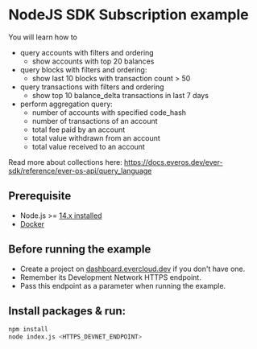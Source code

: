 # NodeJS SDK Subscription example

You will learn how to
- query accounts with filters and ordering
  - show accounts with top 20 balances
- query blocks with filters and ordering:
  - show last 10 blocks with transaction count > 50
- query transactions with filters and ordering
  - show top 10 balance_delta transactions in last 7 days
- perform aggregation query: 
  - number of accounts with specified code_hash
  - number of transactions of an account
  - total fee paid by an account
  - total value withdrawn from an account
  - total value received to an account
  
Read more about collections here: https://docs.everos.dev/ever-sdk/reference/ever-os-api/query_language


## Prerequisite

* Node.js >= [14.x installed](https://nodejs.org)
* [Docker](https://docs.docker.com/desktop/#download-and-install)

## Before running the example

-   Create a project on [dashboard.evercloud.dev](https://dashboard.evercloud.dev) if you don't have one.
-   Remember its Development Network HTTPS endpoint.
-   Pass this endpoint as a parameter when running the example.

## Install packages & run:

```sh
npm install
node index.js <HTTPS_DEVNET_ENDPOINT>
```
